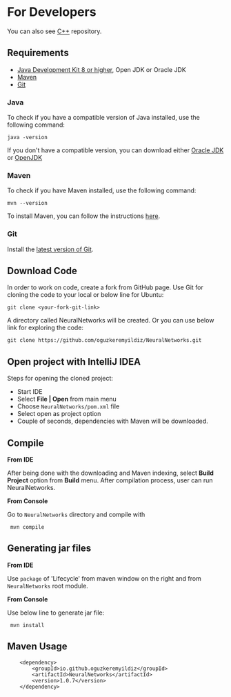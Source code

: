 For Developers
============

You can also see [C++](https://github.com/oguzkeremyildiz/NeuralNetworks_CPP) repository.

## Requirements

* [Java Development Kit 8 or higher](#java), Open JDK or Oracle JDK
* [Maven](#maven)
* [Git](#git)

### Java 

To check if you have a compatible version of Java installed, use the following command:

    java -version
    
If you don't have a compatible version, you can download either [Oracle JDK](https://www.oracle.com/technetwork/java/javase/downloads/jdk8-downloads-2133151.html) or [OpenJDK](https://openjdk.java.net/install/)    

### Maven
To check if you have Maven installed, use the following command:

    mvn --version
    
To install Maven, you can follow the instructions [here](https://maven.apache.org/install.html).      

### Git

Install the [latest version of Git](https://git-scm.com/book/en/v2/Getting-Started-Installing-Git).

## Download Code

In order to work on code, create a fork from GitHub page. 
Use Git for cloning the code to your local or below line for Ubuntu:

	git clone <your-fork-git-link>

A directory called NeuralNetworks will be created. Or you can use below link for exploring the code:

	git clone https://github.com/oguzkeremyildiz/NeuralNetworks.git

## Open project with IntelliJ IDEA

Steps for opening the cloned project:

* Start IDE
* Select **File | Open** from main menu
* Choose `NeuralNetworks/pom.xml` file
* Select open as project option
* Couple of seconds, dependencies with Maven will be downloaded. 


## Compile

**From IDE**

After being done with the downloading and Maven indexing, select **Build Project** option from **Build** menu. After compilation process, user can run NeuralNetworks.

**From Console**

Go to `NeuralNetworks` directory and compile with 

     mvn compile 

## Generating jar files

**From IDE**

Use `package` of 'Lifecycle' from maven window on the right and from `NeuralNetworks` root module.

**From Console**

Use below line to generate jar file:

     mvn install

## Maven Usage

        <dependency>
            <groupId>io.github.oguzkeremyildiz</groupId>
            <artifactId>NeuralNetworks</artifactId>
            <version>1.0.7</version>
        </dependency>

